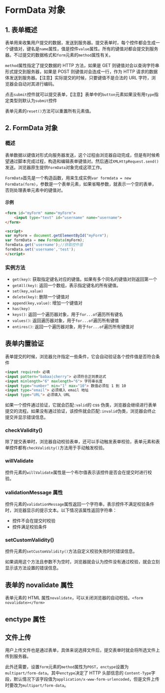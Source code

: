 # FormData 对象

## 1. 表单概述

表单用来收集用户提交的数据，发送到服务器。提交表单时，每个控件都会生成一个键值对，键名是`name`属性，值是控件`value`属性。所有的键值对都会提交到服务器。不过提交的数据格式和`form`元素的`method`属性有关。

`method`属性指定了提交数据的 HTTP 方法，如果是 GET 则键值对会以查询字符串形式提交到服务器，如果是 POST 则键值对会连成一行，作为 HTTP 请求的数据体发送到服务器。【注意】实际提交的时候，只要键值不是合法的 URL 字符，浏览器会自动对其进行编码。

点击`submit`控件就可以提交表单，【注意】表单中的`button`元素如果没有用`type`指定类型则默认为`submit`控件

表单元素的`reset()`方法可以重置所有元素值。

## 2. FormData 对象

### 概述

表单数据以键值对形式向服务器发送，这个过程由浏览器自动完成，但是有时候希望通过脚本完成过程，构造和编辑表单键值对。然后通过`XMLHttpRequest.send()`发送。浏览器原生提供`FormData`对象完成这项工作。

`FormData`首先是一个构造函数，用来生成实例`var formdata = new FormData(form)`，参数是一个表单元素，如果省略参数，就表示一个空的表单，否则处理表单元素中的键值对。

#### 示例

```html
<form id="myForm" name="myForm">
    <input type="text" id="username" name="username">
</form>

<script>
var myForm = document.getElementById("myForm");
var formData = new FormData(myForm);
formData.get('username');//获取控件值
formData.set('username','test');
</script>
```

### 实例方法

- `get(key)`: 获取指定键名对应的键值。如果有多个同名的键值对则返回第一个
- `getAll(key)`: 返回一个数组，表示指定键名的所有键值。
- `set(key,value)`
- `delete(key)`: 删除一个键值对
- `append(key,value)`: 增加一个键值对
- `has(key)`
- `keys()`: 返回一个遍历器对象，用于`for...of`遍历所有键名
- `values()`: 返回遍历器对象，用于`for...of`遍历所有键值
- `entires()`: 返回一个遍历器对象，用于`for...of`遍历所有键值对

## 表单内置验证

表单提交的时候，浏览器允许指定一些条件，它会自动验证各个控件值是否符合条件
```html
<input required> 必填
<input pattern="babaa|cherry"> 必须符合正则表达式
<input minlength="6" maxlength="6"> 字符串长度
<input type="number" min="1" max="10"> 数值必须在 1 到 10
<input type="email"> 必须填入 email 地址
<input type="URL"> 必须填入 URL
```
如果一个控件通过验证，它就会匹配`:valid`的 css 伪类，浏览器会继续进行表单提交的流程。如果没有通过验证，该控件就会匹配`:invalid`伪类，浏览器会终止提交并显示错误信息。

### checkValidity()

除了提交表单时，浏览器自动校验表单，还可以手动触发表单校验，表单元素和表单控件都有`checkValidity()`方法用于手动触发校验。

### willValidate

控件元素的`willValidate`属性是一个布尔值表示该控件是否会在提交时进行校验。

### validationMessage 属性

控件元素的`validationMessage`属性返回一个字符串，表示控件不满足校验条件时，浏览器显示的提示文本。以下情况该属性返回字符串：
- 控件不会在提交时校验
- 控件满足校验条件

### setCustomValidity()

控件元素的`setCustomValidity()`方法自定义校验失败时的错误信息。

如果调用这个方法且参数不为空时，浏览器就会认为控件没有通过校验，就会立刻显示该方法设置的错误信息。

## 表单的 novalidate 属性

表单元素的 HTML 属性`novalidate`，可以关闭浏览器的自动校验。`<form novalidate></form>`

## enctype 属性

## 文件上传

用户上传文件也是通过表单，具体来说选择文件后，提交表单时就会将所选文件上传到服务器。

此外还需要，设置`form`元素的`method`属性为`POST`，`enctype`设置为`multipart/form-data`。其中`enctype`决定了 HTTP 头部信息的 `Content-Type`字段，默认情况下该字段值为`application/x-www-form-urlencoded`，但是文件上传时要改为`multipart/form-data`。